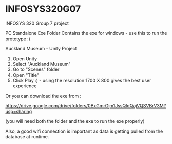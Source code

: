 # INFOSYS320G07
INFOSYS 320 Group 7 project

PC Standalone Exe Folder 
Contains the exe for windows - use this to run the prototype :) 


Auckland Museum - Unity Project
1) Open Unity 
2) Select "Auckland Museum" 
3) Go to "Scenes" folder 
4) Open "Title"
5) Click Play :) - using the resolution 1700 X 800 gives the best user experience 


Or you can download the exe from : 

https://drive.google.com/drive/folders/0BxGmrGjm1JssQldQajVQSVBrV3M?usp=sharing

(you will need both the folder and the exe to run the exe properly)

Also, a good wifi connection is important as data is getting pulled from the database at runtime. 

